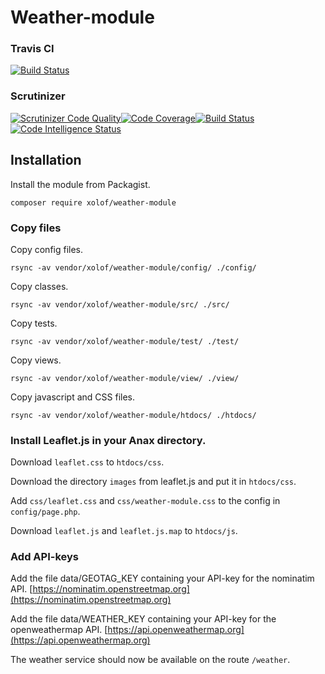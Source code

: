 # Weather-module

### Travis CI
[![Build Status](https://travis-ci.com/Xolof/weather-module.svg?branch=main)](https://travis-ci.com/Xolof/weather-module)

### Scrutinizer
[![Scrutinizer Code Quality](https://scrutinizer-ci.com/g/Xolof/weather-module/badges/quality-score.png?b=main)](https://scrutinizer-ci.com/g/Xolof/weather-module/?branch=main)[![Code Coverage](https://scrutinizer-ci.com/g/Xolof/weather-module/badges/coverage.png?b=main)](https://scrutinizer-ci.com/g/Xolof/weather-module/?branch=main)[![Build Status](https://scrutinizer-ci.com/g/Xolof/weather-module/badges/build.png?b=main)](https://scrutinizer-ci.com/g/Xolof/weather-module/build-status/main)[![Code Intelligence Status](https://scrutinizer-ci.com/g/Xolof/weather-module/badges/code-intelligence.svg?b=main)](https://scrutinizer-ci.com/code-intelligence)

## Installation

Install the module from Packagist.

`composer require xolof/weather-module`

### Copy files

Copy config files.

`rsync -av vendor/xolof/weather-module/config/ ./config/`

Copy classes.

`rsync -av vendor/xolof/weather-module/src/ ./src/`

Copy tests.

`rsync -av vendor/xolof/weather-module/test/ ./test/`

Copy views.

`rsync -av vendor/xolof/weather-module/view/ ./view/`

Copy javascript and CSS files.

`rsync -av vendor/xolof/weather-module/htdocs/ ./htdocs/`


### Install Leaflet.js in your Anax directory.

Download `leaflet.css` to `htdocs/css`.

Download the directory `images` from leaflet.js and put it in `htdocs/css`.

Add `css/leaflet.css` and `css/weather-module.css` to the config in `config/page.php`.

Download `leaflet.js` and `leaflet.js.map` to `htdocs/js`.


### Add API-keys

Add the file data/GEOTAG_KEY containing your API-key for the nominatim API. [https://nominatim.openstreetmap.org](https://nominatim.openstreetmap.org)

Add the file data/WEATHER_KEY containing your API-key for the openweathermap API. [https://api.openweathermap.org](https://api.openweathermap.org)

The weather service should now be available on the route `/weather`.
